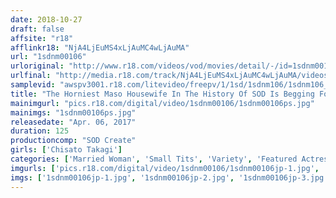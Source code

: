 ```yaml
---
date: 2018-10-27
draft: false
affsite: "r18"
afflinkr18: "NjA4LjEuMS4xLjAuMC4wLjAuMA"
url: "1sdnm00106"
urloriginal: "http://www.r18.com/videos/vod/movies/detail/-/id=1sdnm00106"
urlfinal: "http://media.r18.com/track/NjA4LjEuMS4xLjAuMC4wLjAuMA/videos/vod/movies/detail/-/id=1sdnm00106"
samplevid: "awspv3001.r18.com/litevideo/freepv/1/1sd/1sdnm106/1sdnm106_dmb_w.mp4"
title: "The Horniest Maso Housewife In The History Of SOD Is Begging For Creampie Sex Chisato Takagi, Age 34 Chapter 2 Hooked On Pussy Drenching Ejaculation, She Keeps Begging For Sperm Over And Over Again In Genuine Creampie Sex 10 Cum Shots"
mainimgurl: "pics.r18.com/digital/video/1sdnm00106/1sdnm00106ps.jpg"
mainimgs: "1sdnm00106ps.jpg"
releasedate: "Apr. 06, 2017"
duration: 125
productioncomp: "SOD Create"
girls: ['Chisato Takagi']
categories: ['Married Woman', 'Small Tits', 'Variety', 'Featured Actress', 'Creampie', 'Minimal Mosaic', 'Hi-Def']
imgurls: ['pics.r18.com/digital/video/1sdnm00106/1sdnm00106jp-1.jpg', 'pics.r18.com/digital/video/1sdnm00106/1sdnm00106jp-2.jpg', 'pics.r18.com/digital/video/1sdnm00106/1sdnm00106jp-3.jpg', 'pics.r18.com/digital/video/1sdnm00106/1sdnm00106jp-4.jpg', 'pics.r18.com/digital/video/1sdnm00106/1sdnm00106jp-5.jpg', 'pics.r18.com/digital/video/1sdnm00106/1sdnm00106jp-6.jpg', 'pics.r18.com/digital/video/1sdnm00106/1sdnm00106jp-7.jpg', 'pics.r18.com/digital/video/1sdnm00106/1sdnm00106jp-8.jpg', 'pics.r18.com/digital/video/1sdnm00106/1sdnm00106jp-9.jpg', 'pics.r18.com/digital/video/1sdnm00106/1sdnm00106jp-10.jpg', 'pics.r18.com/digital/video/1sdnm00106/1sdnm00106jp-11.jpg', 'pics.r18.com/digital/video/1sdnm00106/1sdnm00106jp-12.jpg', 'pics.r18.com/digital/video/1sdnm00106/1sdnm00106jp-13.jpg', 'pics.r18.com/digital/video/1sdnm00106/1sdnm00106jp-14.jpg', 'pics.r18.com/digital/video/1sdnm00106/1sdnm00106jp-15.jpg', 'pics.r18.com/digital/video/1sdnm00106/1sdnm00106jp-16.jpg', 'pics.r18.com/digital/video/1sdnm00106/1sdnm00106jp-17.jpg', 'pics.r18.com/digital/video/1sdnm00106/1sdnm00106jp-18.jpg', 'pics.r18.com/digital/video/1sdnm00106/1sdnm00106jp-19.jpg', 'pics.r18.com/digital/video/1sdnm00106/1sdnm00106jp-20.jpg']
imgs: ['1sdnm00106jp-1.jpg', '1sdnm00106jp-2.jpg', '1sdnm00106jp-3.jpg', '1sdnm00106jp-4.jpg', '1sdnm00106jp-5.jpg', '1sdnm00106jp-6.jpg', '1sdnm00106jp-7.jpg', '1sdnm00106jp-8.jpg', '1sdnm00106jp-9.jpg', '1sdnm00106jp-10.jpg', '1sdnm00106jp-11.jpg', '1sdnm00106jp-12.jpg', '1sdnm00106jp-13.jpg', '1sdnm00106jp-14.jpg', '1sdnm00106jp-15.jpg', '1sdnm00106jp-16.jpg', '1sdnm00106jp-17.jpg', '1sdnm00106jp-18.jpg', '1sdnm00106jp-19.jpg', '1sdnm00106jp-20.jpg']
---
```

